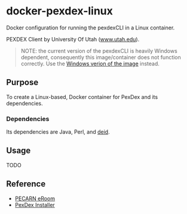 # docker-pexdex-linux
Docker configuration for running the pexdexCLI in a Linux container.

PEXDEX Client by University Of Utah (www.utah.edu).

> NOTE: the current version of the pexdexCLI is heavily Windows dependent, consequently this image/container does not function correctly.  Use the [Windows verion of the image](https://github.com/craibuc/docker-pexdex-windows) instead.

## Purpose
To create a Linux-based, Docker container for PexDex and its dependencies.  

### Dependencies

Its dependencies are Java, Perl, and [deid](https://physionet.org/files/deid/1.1/).

## Usage

TODO

## Reference

- [PECARN eRoom](https://www.nedarcssl.org/eRoom/NDDP/Study-PECARNRegistry)
- [PexDex Installer](https://www.nedarcssl.org/eRoomReq/Files/NDDP/Study-PECARNRegistry/0_8d02a/pexdexclientinstallerTEST3.0.8.zip)
